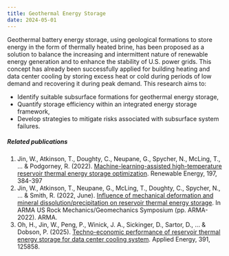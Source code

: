 ```yaml
---
title: Geothermal Energy Storage
date: 2024-05-01
---
```


Geothermal battery energy storage, using geological formations to store energy in the form of thermally heated brine, has been proposed as a solution to balance the increasing and intermittent nature of renewable energy generation and to enhance the stability of U.S. power grids. This concept has already been successfully applied for building heating and data center cooling by storing excess heat or cold during periods of low demand and recovering it during peak demand. This research aims to:
- Identify suitable subsurface formations for geothermal energy storage,
- Quantify storage efficiency within an integrated energy storage framework,
- Develop strategies to mitigate risks associated with subsurface system failures.

<!--more-->

##### Related publications

1. Jin, W., Atkinson, T., Doughty, C., Neupane, G., Spycher, N., McLing, T., ... & Podgorney, R. (2022). [Machine-learning-assisted high-temperature reservoir thermal energy storage optimization](https://wjin33.github.io/GIL/publication/jin-machine-learning-assisted-2022/). Renewable Energy, 197,  384-397
2. Jin, W., Atkinson, T., Neupane, G., McLing, T., Doughty, C., Spycher, N., ... & Smith, R. (2022, June). [Influence of mechanical deformation and mineral dissolution/precipitation on reservoir thermal energy storage](https://wjin33.github.io/GIL/publication/jin-influence-2022/). In ARMA US Rock Mechanics/Geomechanics Symposium (pp. ARMA-2022). ARMA.
3. Oh, H., Jin, W., Peng, P., Winick, J. A., Sickinger, D., Sartor, D., ... & Dobson, P. (2025). [Techno-economic performance of reservoir thermal energy storage for data center cooling system](https://wjin33.github.io/GIL/publication/oh-techno-economic-2025/). Applied Energy, 391, 125858.
